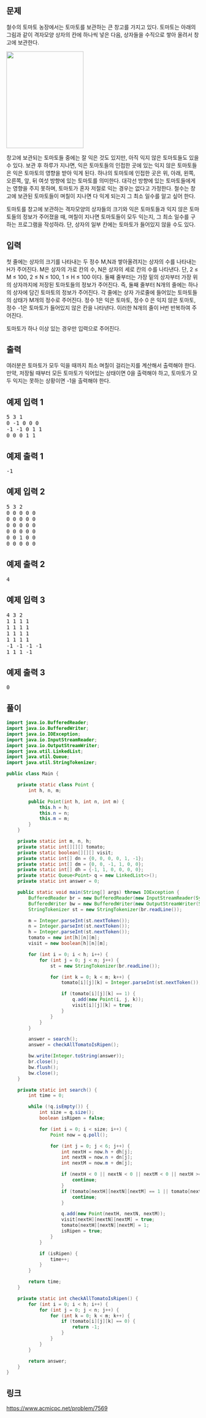 <h2>문제</h2>
<p>철수의 토마토 농장에서는 토마토를 보관하는 큰 창고를 가지고 있다. 토마토는 아래의 그림과 같이 격자모양 상자의 칸에 하나씩 넣은 다음, 상자들을 수직으로 쌓아 올려서 창고에 보관한다.</p>

<p><img alt="" src="https://upload.acmicpc.net/c3f3343d-c291-40a9-9fe3-59f792a8cae9/-/preview/" style="width: 201px; height: 252px;" /></p>

<p>창고에 보관되는 토마토들 중에는 잘 익은 것도 있지만, 아직 익지 않은 토마토들도 있을 수 있다. 보관 후 하루가 지나면, 익은 토마토들의 인접한 곳에 있는 익지 않은 토마토들은 익은 토마토의 영향을 받아 익게 된다. 하나의 토마토에 인접한 곳은 위, 아래, 왼쪽, 오른쪽, 앞, 뒤 여섯 방향에 있는 토마토를 의미한다. 대각선 방향에 있는 토마토들에게는 영향을 주지 못하며, 토마토가 혼자 저절로 익는 경우는 없다고 가정한다. 철수는 창고에 보관된 토마토들이 며칠이 지나면 다 익게 되는지 그 최소 일수를 알고 싶어 한다.</p>

<p>토마토를 창고에 보관하는 격자모양의 상자들의 크기와 익은 토마토들과 익지 않은 토마토들의 정보가 주어졌을 때, 며칠이 지나면 토마토들이 모두 익는지, 그 최소 일수를 구하는 프로그램을 작성하라. 단, 상자의 일부 칸에는 토마토가 들어있지 않을 수도 있다.</p>

<h2>입력</h2>
<p>첫 줄에는 상자의 크기를 나타내는 두 정수 M,N과 쌓아올려지는 상자의 수를 나타내는 H가 주어진다. M은 상자의 가로 칸의 수, N은 상자의 세로 칸의 수를 나타낸다. 단, 2 &le; M &le; 100, 2 &le; N &le; 100, 1 &le; H &le; 100 이다. 둘째 줄부터는 가장 밑의 상자부터 가장 위의 상자까지에 저장된 토마토들의 정보가 주어진다. 즉, 둘째 줄부터 N개의 줄에는 하나의 상자에 담긴 토마토의 정보가 주어진다. 각 줄에는 상자 가로줄에 들어있는 토마토들의 상태가 M개의 정수로 주어진다. 정수 1은 익은 토마토, 정수 0 은 익지 않은 토마토, 정수 -1은 토마토가 들어있지 않은 칸을 나타낸다. 이러한 N개의 줄이 H번 반복하여 주어진다.</p>

<p>토마토가 하나 이상 있는 경우만 입력으로 주어진다.</p>
	
<h2>출력</h2>
<p>여러분은 토마토가 모두 익을 때까지 최소 며칠이 걸리는지를 계산해서 출력해야 한다. 만약, 저장될 때부터 모든 토마토가 익어있는 상태이면 0을 출력해야 하고, 토마토가 모두 익지는 못하는 상황이면 -1을 출력해야 한다.</p>

<h2>예제 입력 1</h2>
<pre class="sampledata" id="sample-input-1">5 3 1
0 -1 0 0 0
-1 -1 0 1 1
0 0 0 1 1
</pre>
<h2>예제 출력 1</h2>
<pre class="sampledata" id="sample-output-1">-1
</pre>
<h2>예제 입력 2</h2>
<pre class="sampledata" id="sample-input-2">5 3 2
0 0 0 0 0
0 0 0 0 0
0 0 0 0 0
0 0 0 0 0
0 0 1 0 0
0 0 0 0 0
</pre>
<h2>예제 출력 2</h2>
<pre class="sampledata" id="sample-output-2">4
</pre>
<h2>예제 입력 3</h2>
<pre class="sampledata" id="sample-input-3">4 3 2
1 1 1 1
1 1 1 1
1 1 1 1
1 1 1 1
-1 -1 -1 -1
1 1 1 -1
</pre>
<h2>예제 출력 3</h2>
<pre class="sampledata" id="sample-output-3">0
</pre>

## 풀이
```java
import java.io.BufferedReader;
import java.io.BufferedWriter;
import java.io.IOException;
import java.io.InputStreamReader;
import java.io.OutputStreamWriter;
import java.util.LinkedList;
import java.util.Queue;
import java.util.StringTokenizer;

public class Main {

	private static class Point {
		int h, n, m;

		public Point(int h, int n, int m) {
			this.h = h;
			this.n = n;
			this.m = m;
		}
	}

	private static int m, n, h;
	private static int[][][] tomato;
	private static boolean[][][] visit;
	private static int[] dn = {0, 0, 0, 0, 1, -1};
	private static int[] dm = {0, 0, -1, 1, 0, 0};
	private static int[] dh = {-1, 1, 0, 0, 0, 0};
	private static Queue<Point> q = new LinkedList<>();
	private static int answer = 0;

	public static void main(String[] args) throws IOException {
		BufferedReader br = new BufferedReader(new InputStreamReader(System.in));
		BufferedWriter bw = new BufferedWriter(new OutputStreamWriter(System.out));
		StringTokenizer st = new StringTokenizer(br.readLine());

		m = Integer.parseInt(st.nextToken());
		n = Integer.parseInt(st.nextToken());
		h = Integer.parseInt(st.nextToken());
		tomato = new int[h][n][m];
		visit = new boolean[h][n][m];

		for (int i = 0; i < h; i++) {
			for (int j = 0; j < n; j++) {
				st = new StringTokenizer(br.readLine());

				for (int k = 0; k < m; k++) {
					tomato[i][j][k] = Integer.parseInt(st.nextToken());

					if (tomato[i][j][k] == 1) {
						q.add(new Point(i, j, k));
						visit[i][j][k] = true;
					}
				}
			}
		}

		answer = search();
		answer = checkAllTomatoIsRipen();

		bw.write(Integer.toString(answer));
		br.close();
		bw.flush();
		bw.close();
	}

	private static int search() {
		int time = 0;

		while (!q.isEmpty()) {
			int size = q.size();
			boolean isRipen = false;

			for (int i = 0; i < size; i++) {
				Point now = q.poll();

				for (int j = 0; j < 6; j++) {
					int nextH = now.h + dh[j];
					int nextN = now.n + dn[j];
					int nextM = now.m + dm[j];

					if (nextH < 0 || nextN < 0 || nextM < 0 || nextH >= h || nextN >= n || nextM >= m) {
						continue;
					}
					if (tomato[nextH][nextN][nextM] == 1 || tomato[nextH][nextN][nextM] == -1 || visit[nextH][nextN][nextM]) {
						continue;
					}

					q.add(new Point(nextH, nextN, nextM));
					visit[nextH][nextN][nextM] = true;
					tomato[nextH][nextN][nextM] = 1;
					isRipen = true;
				}
			}

			if (isRipen) {
				time++;
			}
		}

		return time;
	}

	private static int checkAllTomatoIsRipen() {
		for (int i = 0; i < h; i++) {
			for (int j = 0; j < n; j++) {
				for (int k = 0; k < m; k++) {
					if (tomato[i][j][k] == 0) {
						return -1;
					}
				}
			}
		}

		return answer;
	}
}
```

## 링크
https://www.acmicpc.net/problem/7569
